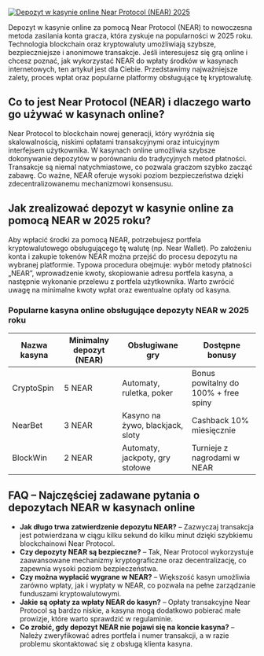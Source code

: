 [![Depozyt w kasynie online Near Protocol (NEAR) 2025](https://123-caf.pages.dev/gitsignup.png)](https://vrmoo.ru/Bt82HjjY)

<div>   <p>Depozyt w kasynie online za pomocą Near Protocol (NEAR) to nowoczesna metoda zasilania konta gracza, która zyskuje na popularności w 2025 roku. Technologia blockchain oraz kryptowaluty umożliwiają szybsze, bezpieczniejsze i anonimowe transakcje. Jeśli interesujesz się grą online i chcesz poznać, jak wykorzystać NEAR do wpłaty środków w kasynach internetowych, ten artykuł jest dla Ciebie. Przedstawimy najważniejsze zalety, proces wpłat oraz popularne platformy obsługujące tę kryptowalutę.</p>    <h2>Co to jest Near Protocol (NEAR) i dlaczego warto go używać w kasynach online?</h2>   <p>Near Protocol to blockchain nowej generacji, który wyróżnia się skalowalnością, niskimi opłatami transakcyjnymi oraz intuicyjnym interfejsem użytkownika. W kasynach online umożliwia szybsze dokonywanie depozytów w porównaniu do tradycyjnych metod płatności. Transakcje są niemal natychmiastowe, co pozwala graczom szybko zacząć zabawę. Co ważne, NEAR oferuje wysoki poziom bezpieczeństwa dzięki zdecentralizowanemu mechanizmowi konsensusu.</p>    <h2>Jak zrealizować depozyt w kasynie online za pomocą NEAR w 2025 roku?</h2>   <p>Aby wpłacić środki za pomocą NEAR, potrzebujesz portfela kryptowalutowego obsługującego tę walutę (np. Near Wallet). Po założeniu konta i zakupie tokenów NEAR można przejść do procesu depozytu na wybranej platformie. Typowa procedura obejmuje: wybór metody płatności „NEAR”, wprowadzenie kwoty, skopiowanie adresu portfela kasyna, a następnie wykonanie przelewu z portfela użytkownika. Warto zwrócić uwagę na minimalne kwoty wpłat oraz ewentualne opłaty od kasyna.</p>    <h3>Popularne kasyna online obsługujące depozyty NEAR w 2025 roku</h3>   <table>     <thead>       <tr>         <th>Nazwa kasyna</th>         <th>Minimalny depozyt (NEAR)</th>         <th>Obsługiwane gry</th>         <th>Dostępne bonusy</th>       </tr>     </thead>     <tbody>       <tr>         <td>CryptoSpin</td>         <td>5 NEAR</td>         <td>Automaty, ruletka, poker</td>         <td>Bonus powitalny do 100% + free spiny</td>       </tr>       <tr>         <td>NearBet</td>         <td>3 NEAR</td>         <td>Kasyno na żywo, blackjack, sloty</td>         <td>Cashback 10% miesięcznie</td>       </tr>       <tr>         <td>BlockWin</td>         <td>2 NEAR</td>         <td>Automaty, jackpoty, gry stołowe</td>         <td>Turnieje z nagrodami w NEAR</td>       </tr>     </tbody>   </table>    <h2>FAQ – Najczęściej zadawane pytania o depozytach NEAR w kasynach online</h2>   <ul>     <li><strong>Jak długo trwa zatwierdzenie depozytu NEAR?</strong> – Zazwyczaj transakcja jest potwierdzana w ciągu kilku sekund do kilku minut dzięki szybkiemu blockchainowi Near Protocol.</li>     <li><strong>Czy depozyty NEAR są bezpieczne?</strong> – Tak, Near Protocol wykorzystuje zaawansowane mechanizmy kryptograficzne oraz decentralizację, co zapewnia wysoki poziom bezpieczeństwa.</li>     <li><strong>Czy można wypłacić wygrane w NEAR?</strong> – Większość kasyn umożliwia zarówno wpłaty, jak i wypłaty w NEAR, co pozwala na pełne zarządzanie funduszami kryptowalutowymi.</li>     <li><strong>Jakie są opłaty za wpłaty NEAR do kasyn?</strong> – Opłaty transakcyjne Near Protocol są bardzo niskie, a kasyna mogą dodatkowo pobierać małe prowizje, które warto sprawdzić w regulaminie.</li>     <li><strong>Co zrobić, gdy depozyt NEAR nie pojawi się na koncie kasyna?</strong> – Należy zweryfikować adres portfela i numer transakcji, a w razie problemu skontaktować się z obsługą klienta kasyna.</li>   </ul> </div>